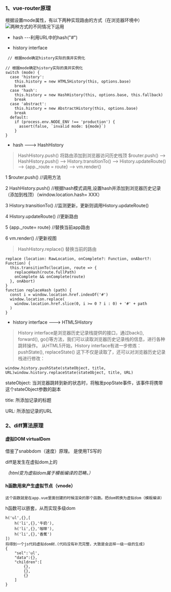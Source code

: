 
### 1、vue-router原理
根据设置mode属性，有以下两种实现路由的方式（在浏览器环境中）
![两种方式的不同情况下运用]("../img/v_r.png")
* hash ---利用URL中的hash("#")

* history interface

```
 // 根据mode确定history实际的类并实例化    

// 根据mode确定history实际的类并实例化
switch (mode) {
  case 'history':
    this.history = new HTML5History(this, options.base)
    break
  case 'hash':
    this.history = new HashHistory(this, options.base, this.fallback)
    break
  case 'abstract':
    this.history = new AbstractHistory(this, options.base)
    break
  default:
    if (process.env.NODE_ENV !== 'production') {
      assert(false, `invalid mode: ${mode}`)
    }
}
```
* hash ---> HashHistory
> HashHistory.push()  将路由添加到浏览器访问历史栈顶 
$router.push() --> HashHistory.push() --> History.transitionTo() --> History.updateRoute() --> {app._route = route} --> vm.render()     

1 $router.push() //调用方法

2 HashHistory.push() //根据hash模式调用,设置hash并添加到浏览器历史记录（添加到栈顶）（window.location.hash= XXX）

3 History.transitionTo() //监测更新，更新则调用History.updateRoute()

4 History.updateRoute() //更新路由

5 {app._route= route} //替换当前app路由

6 vm.render() //更新视图

> HashHistory.replace() 替换当前的路由
```
replace (location: RawLocation, onComplete?: Function, onAbort?: Function) {
  this.transitionTo(location, route => {
    replaceHash(route.fullPath)
    onComplete && onComplete(route)
  }, onAbort)
}
function replaceHash (path) {
  const i = window.location.href.indexOf('#')
  window.location.replace(
    window.location.href.slice(0, i >= 0 ? i : 0) + '#' + path
  )
}
```
* history interface ---> HTML5History
>History interface是浏览器历史记录栈提供的接口，通过back(), forward(), go()等方法，我们可以读取浏览器历史记录栈的信息，进行各种跳转操作。
从HTML5开始，History interface有进一步修炼：pushState(), replaceState() 这下不仅是读取了，还可以对浏览器历史记录栈进行修改：
```
window.history.pushState(stateObject, title, URL)window.history.replaceState(stateObject, title, URL)
```
stateObject: 当浏览器跳转到新的状态时，将触发popState事件，该事件将携带这个stateObject参数的副本

title: 所添加记录的标题

URL: 所添加记录的URL

### 2、diff算法原理

#### 虚拟DOM virtualDom 
借鉴了snabbdom（速度）原理。 是使用TS写的 

diff是发生在虚拟dom上的

*（html变为虚拟dom属于模板编译的范畴。）*

#### h函数用来产生虚拟节点（vnode）
    这个函数就是在app.vue里面创建的时候渲染的那个函数。把dom转换为虚拟dom（模板编译）
h函数可以嵌套，从而实现多级dom 
```
h('ul',{},[
    h('li',{},'牛奶'),
    h('li',{},'咖啡'),
    h('li',{},'香蕉')
])
将得到一个js代码虚拟dom树.(代码没有补充完整，大致是会这样一级一级的生成)
{
    "sel":'ul',
    "data":{},
    "children":[
        {},
        {},
        {}
    ]
}
```
